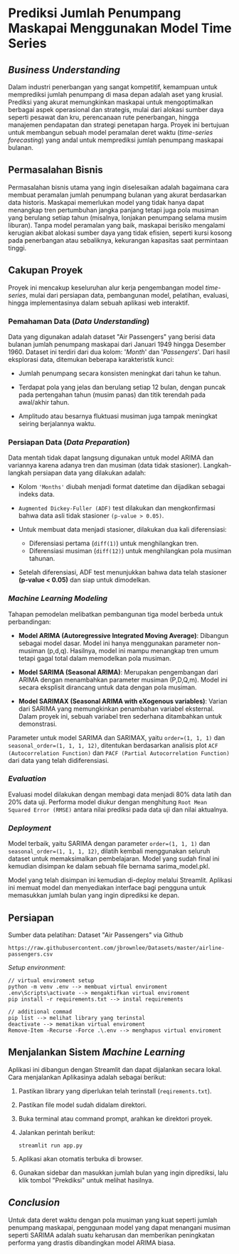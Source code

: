 # Prediksi Jumlah Penumpang Maskapai Menggunakan Model Time Series

## ***Business Understanding***
Dalam industri penerbangan yang sangat kompetitif, kemampuan untuk memprediksi jumlah penumpang di masa depan adalah aset yang krusial. Prediksi yang akurat memungkinkan maskapai untuk mengoptimalkan berbagai aspek operasional dan strategis, mulai dari alokasi sumber daya seperti pesawat dan kru, perencanaan rute penerbangan, hingga manajemen pendapatan dan strategi penetapan harga. Proyek ini bertujuan untuk membangun sebuah model peramalan deret waktu (*time-series forecasting*) yang andal untuk memprediksi jumlah penumpang maskapai bulanan.

## **Permasalahan Bisnis**

Permasalahan bisnis utama yang ingin diselesaikan adalah bagaimana cara membuat peramalan jumlah penumpang bulanan yang akurat berdasarkan data historis. Maskapai memerlukan model yang tidak hanya dapat menangkap tren pertumbuhan jangka panjang tetapi juga pola musiman yang berulang setiap tahun (misalnya, lonjakan penumpang selama musim liburan). Tanpa model peramalan yang baik, maskapai berisiko mengalami kerugian akibat alokasi sumber daya yang tidak efisien, seperti kursi kosong pada penerbangan atau sebaliknya, kekurangan kapasitas saat permintaan tinggi.

## **Cakupan Proyek**

Proyek ini mencakup keseluruhan alur kerja pengembangan model *time-series*, mulai dari persiapan data, pembangunan model, pelatihan, evaluasi, hingga implementasinya dalam sebuah aplikasi web interaktif.

### Pemahaman Data (*Data Understanding*)
Data yang digunakan adalah dataset "Air Passengers" yang berisi data bulanan jumlah penumpang maskapai dari Januari 1949 hingga Desember 1960. Dataset ini terdiri dari dua kolom: '*Month*' dan '*Passengers*'. Dari hasil eksplorasi data, ditemukan beberapa karakteristik kunci:

- Jumlah penumpang secara konsisten meningkat dari tahun ke tahun.

- Terdapat pola yang jelas dan berulang setiap 12 bulan, dengan puncak pada pertengahan tahun (musim panas) dan titik terendah pada awal/akhir tahun.

- Amplitudo atau besarnya fluktuasi musiman juga tampak meningkat seiring berjalannya waktu.

### Persiapan Data (*Data Preparation*)
Data mentah tidak dapat langsung digunakan untuk model ARIMA dan variannya karena adanya tren dan musiman (data tidak stasioner). Langkah-langkah persiapan data yang dilakukan adalah:

- Kolom `'Months'` diubah menjadi format datetime dan dijadikan sebagai indeks data.

- `Augmented Dickey-Fuller (ADF)` test dilakukan dan mengkonfirmasi bahwa data asli tidak stasioner `(p-value > 0.05)`.

- Untuk membuat data menjadi stasioner, dilakukan dua kali diferensiasi:
    - Diferensiasi pertama (`diff(1)`) untuk menghilangkan tren.
    - Diferensiasi musiman (`diff(12)`) untuk menghilangkan pola musiman tahunan.

- Setelah diferensiasi, ADF test menunjukkan bahwa data telah stasioner **(p-value < 0.05)** dan siap untuk dimodelkan.

### *Machine Learning Modeling*
Tahapan pemodelan melibatkan pembangunan tiga model berbeda untuk perbandingan:
- **Model ARIMA (Autoregressive Integrated Moving Average)**: Dibangun sebagai model dasar. Model ini hanya menggunakan parameter non-musiman (p,d,q). Hasilnya, model ini mampu menangkap tren umum tetapi gagal total dalam memodelkan pola musiman.

- **Model SARIMA (Seasonal ARIMA)**: Merupakan pengembangan dari ARIMA dengan menambahkan parameter musiman (P,D,Q,m). Model ini secara eksplisit dirancang untuk data dengan pola musiman.

- **Model SARIMAX (Seasonal ARIMA with eXogenous variables)**: Varian dari SARIMA yang memungkinkan penambahan variabel eksternal. Dalam proyek ini, sebuah variabel tren sederhana ditambahkan untuk demonstrasi.

Parameter untuk model SARIMA dan SARIMAX, yaitu `order=(1, 1, 1)` dan `seasonal_order=(1, 1, 1, 12)`, ditentukan berdasarkan analisis plot `ACF (Autocorrelation Function)` dan `PACF (Partial Autocorrelation Function)` dari data yang telah didiferensiasi.

### *Evaluation*
Evaluasi model dilakukan dengan membagi data menjadi 80% data latih dan 20% data uji. Performa model diukur dengan menghitung `Root Mean Squared Error (RMSE)` antara nilai prediksi pada data uji dan nilai aktualnya.

### *Deployment*
Model terbaik, yaitu SARIMA dengan parameter `order=(1, 1, 1)` dan `seasonal_order=(1, 1, 1, 12)`, dilatih kembali menggunakan seluruh dataset untuk memaksimalkan pembelajaran. Model yang sudah final ini kemudian disimpan ke dalam sebuah file bernama sarima_model.pkl.

Model yang telah disimpan ini kemudian di-deploy melalui Streamlit. Aplikasi ini memuat model dan menyediakan interface bagi pengguna untuk memasukkan jumlah bulan yang ingin diprediksi ke depan.


## **Persiapan**

Sumber data pelatihan: 
Dataset "Air Passengers" via Github
```
https://raw.githubusercontent.com/jbrownlee/Datasets/master/airline-passengers.csv
```

*Setup environment*:
```
// virtual enviroment setup
python -m venv .env --> membuat virtual enviroment
.env\Scripts\activate --> mengaktifkan virtual enviroment
pip install -r requirements.txt --> instal requirements

// additional commad
pip list --> melihat library yang terinstal
deactivate --> mematikan virtual enviroment
Remove-Item -Recurse -Force .\.env --> menghapus virtual enviroment
```


## **Menjalankan Sistem *Machine Learning***

Aplikasi ini dibangun dengan Streamlit dan dapat dijalankan secara lokal. Cara menjalankan Aplikasinya adalah sebagai berikut:
1. Pastikan library yang diperlukan telah terinstall (`reqirements.txt`).

2. Pastikan file model sudah didalam direktori.

3. Buka terminal atau command prompt, arahkan ke direktori proyek.

4. Jalankan perintah berikut:
    ```
    streamlit run app.py
    ```

5. Aplikasi akan otomatis terbuka di browser.

6. Gunakan sidebar dan masukkan jumlah bulan yang ingin diprediksi, lalu klik tombol "Prekdiksi" untuk melihat hasilnya.


## ***Conclusion***

Untuk data deret waktu dengan pola musiman yang kuat seperti jumlah penumpang maskapai, penggunaan model yang dapat menangani musiman seperti SARIMA adalah suatu keharusan dan memberikan peningkatan performa yang drastis dibandingkan model ARIMA biasa.
